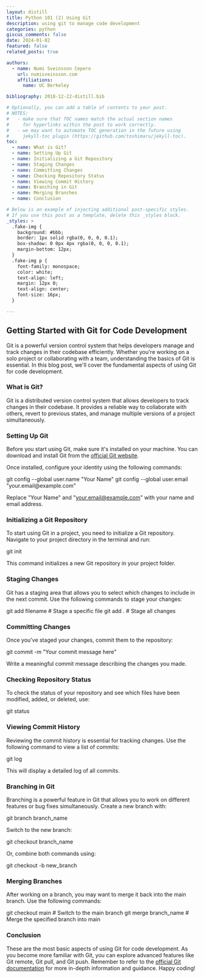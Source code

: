 ```yaml
---
layout: distill
title: Python 101 (2) Using Git
description: using git to manage code development
categories: python
giscus_comments: false
date: 2024-01-02
featured: false
related_posts: true

authors:
  - name: Numi Sveinsson Cepero
    url: numisveinsson.com
    affiliations:
      name: UC Berkeley

bibliography: 2018-12-22-distill.bib

# Optionally, you can add a table of contents to your post.
# NOTES:
#   - make sure that TOC names match the actual section names
#     for hyperlinks within the post to work correctly.
#   - we may want to automate TOC generation in the future using
#     jekyll-toc plugin (https://github.com/toshimaru/jekyll-toc).
toc:
  - name: What is Git?
  - name: Setting Up Git
  - name: Initializing a Git Repository
  - name: Staging Changes
  - name: Committing Changes
  - name: Checking Repository Status
  - name: Viewing Commit History
  - name: Branching in Git
  - name: Merging Branches
  - name: Conclusion

# Below is an example of injecting additional post-specific styles.
# If you use this post as a template, delete this _styles block.
_styles: >
  .fake-img {
    background: #bbb;
    border: 1px solid rgba(0, 0, 0, 0.1);
    box-shadow: 0 0px 4px rgba(0, 0, 0, 0.1);
    margin-bottom: 12px;
  }
  .fake-img p {
    font-family: monospace;
    color: white;
    text-align: left;
    margin: 12px 0;
    text-align: center;
    font-size: 16px;
  }

---
```

## Getting Started with Git for Code Development

Git is a powerful version control system that helps developers manage and track changes in their codebase efficiently. Whether you're working on a solo project or collaborating with a team, understanding the basics of Git is essential. In this blog post, we'll cover the fundamental aspects of using Git for code development.

### What is Git?

Git is a distributed version control system that allows developers to track changes in their codebase. It provides a reliable way to collaborate with others, revert to previous states, and manage multiple versions of a project simultaneously.

### Setting Up Git

Before you start using Git, make sure it's installed on your machine. You can download and install Git from the [official Git website](https://git-scm.com/).

Once installed, configure your identity using the following commands:

<d-code block language="bash">
git config --global user.name "Your Name"
git config --global user.email "your.email@example.com"
</d-code>

Replace "Your Name" and "your.email@example.com" with your name and email address.

### Initializing a Git Repository

To start using Git in a project, you need to initialize a Git repository. Navigate to your project directory in the terminal and run:

<d-code block language="bash">
git init
</d-code>

This command initializes a new Git repository in your project folder.

### Staging Changes

Git has a staging area that allows you to select which changes to include in the next commit. Use the following commands to stage your changes:

<d-code block language="bash">
git add filename    # Stage a specific file
git add .           # Stage all changes
</d-code>

### Committing Changes

Once you've staged your changes, commit them to the repository:

<d-code block language="bash">
git commit -m "Your commit message here"
</d-code>

Write a meaningful commit message describing the changes you made.

### Checking Repository Status

To check the status of your repository and see which files have been modified, added, or deleted, use:

<d-code block language="bash">
git status
</d-code>

### Viewing Commit History

Reviewing the commit history is essential for tracking changes. Use the following command to view a list of commits:

<d-code block language="bash">
git log
</d-code>

This will display a detailed log of all commits.

### Branching in Git

Branching is a powerful feature in Git that allows you to work on different features or bug fixes simultaneously. Create a new branch with:

<d-code block language="bash">
git branch branch_name
</d-code>

Switch to the new branch:

<d-code block language="bash">
git checkout branch_name
</d-code>

Or, combine both commands using:

<d-code block language="bash">
git checkout -b new_branch
</d-code>

### Merging Branches

After working on a branch, you may want to merge it back into the main branch. Use the following commands:

<d-code block language="bash">
git checkout main        # Switch to the main branch
git merge branch_name    # Merge the specified branch into main
</d-code>

### Conclusion

These are the most basic aspects of using Git for code development. As you become more familiar with Git, you can explore advanced features like Git remote, Git pull, and Git push. Remember to refer to the [official Git documentation](https://git-scm.com/doc) for more in-depth information and guidance. Happy coding!